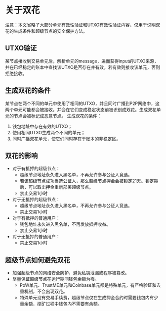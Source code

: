 # 关于双花
注意：本文省略了大部分单元有效性验证和UTXO有效性验证内容，仅用于说明双花的生成条件和超级节点的安全保护方法。

## UTXO验证
某节点接收到交易单元后，解析单元的message，进而获得input的UTXO来源，并在已经稳定的账本中查找该UTXO是否存在并有效。若有效则接收该单元，否则拒绝接收。

## 生成双花的条件
某节点在两个不同的单元中使用了相同的UTXO，并且同时广播到P2P网络中，这两个单元可能都会被接收，并会在它们变成稳定状态前被识别成双花。生成双花单元的节点会被标记成恶意节点。
生成双花的条件：
1)	钱包地址中存在有效的UTXO；
2)	使用相同UTXO生成两个不同的单元；
3)	同时广播双花单元，使它们同时存在于账本的非稳定区。

## 双花的影响
- 对于有抵押的超级节点：
  - 超级节点地址永久进入黑名单，不再允许参与公证人竞选。
  - 若该超级节点成功当选公证人，那么超级节点押金会被锁定21天。锁定期后，可以取出押金重新部署超级节点。
  - 禁止交易1小时
- 对于无抵押的超级节点：
  - 超级节点地址永久进入黑名单，不再允许参与公证人竞选。
  - 禁止交易1小时
- 对于有抵押的普通用户：
  - 钱包地址永久进入黑名单，不再发放抵押收益。
  - 禁止交易1小时
- 对于无抵押的普通用户：
  - 禁止交易1小时

## 超级节点如何避免双花
- 加强超级节点的网络安全防护，避免私钥泄漏或程序被篡改。
- 尽量保证超级节点在运行期间钱包余额为零。
  - PoW单元、TrustME单元和Coinbase单元都是特殊单元，有严格验证和去重机制，不会出现双花。
  - 特殊单元没有交易手续费，超级节点仅在生成押金合约时需要钱包内有少量余额，挖矿过程中钱包内不需要有余额。


